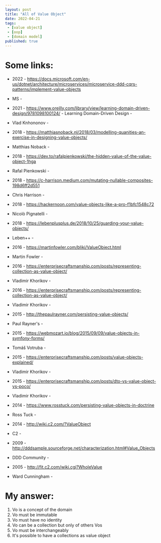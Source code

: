 ```yaml
---
layout: post
title: "All of Value Object"
date: 2022-04-21
tags:
 - [value object]
 - [oop]
 - [domain model]
published: true
---
```


# Some links:

- 2022 - https://docs.microsoft.com/en-us/dotnet/architecture/microservices/microservice-ddd-cqrs-patterns/implement-value-objects
- MS - 

- 2021 - https://www.oreilly.com/library/view/learning-domain-driven-design/9781098100124/ - Learning Domain-Driven Design -
- Vlad Knhononov -  

- 2018 - https://matthiasnoback.nl/2018/03/modelling-quanities-an-exercise-in-designing-value-objects/
- Matthias Noback -

- 2018 - https://dev.to/rafalpienkowski/the-hidden-value-of-the-value-object-1hga
- Rafal Pienkowski - 

- 2018 - https://c-harrison.medium.com/mutating-nullable-composites-198d6ff2d551
- Chris Harrison - 

- 2018 - https://hackernoon.com/value-objects-like-a-pro-f1bfc1548c72
- Nicolò Pignatelli -

- 2018 - https://lebenplusplus.de/2018/10/25/guarding-your-value-objects/
- Leben++ - 

- 2016 - https://martinfowler.com/bliki/ValueObject.html
- Martin Fowler - 

- 2016 - https://enterprisecraftsmanship.com/posts/representing-collection-as-value-object/
- Vladimir Khorikov -

- 2016 - https://enterprisecraftsmanship.com/posts/representing-collection-as-value-object/
- Vladimir Khorikov -

- 2015 - http://thepaulrayner.com/persisting-value-objects/
- Paul Rayner's - 

- 2015 - https://webmozart.io/blog/2015/09/09/value-objects-in-symfony-forms/
- Tomáš Votruba -

- 2015 - https://enterprisecraftsmanship.com/posts/value-objects-explained/
- Vladimir Khorikov -

- 2015 - https://enterprisecraftsmanship.com/posts/dto-vs-value-object-vs-poco/
- Vladimir Khorikov -

- 2014 - https://www.rosstuck.com/persisting-value-objects-in-doctrine
- Ross Tuck -


- 2014 - http://wiki.c2.com/?ValueObject
- C2 - 

- 2009 - http://dddsample.sourceforge.net/characterization.html#Value_Objects
- DDD Community -

- 2005 - http://fit.c2.com/wiki.cgi?WholeValue
- Ward Cunningham -



# My answer:
1. Vo is a concept of the domain 
2. Vo must be immutable
3. Vo must have no identity
4. Vo can be a collection but only of others Vos
5. Vo must be interchangeably
6. It's possible to have a collections as value object 

